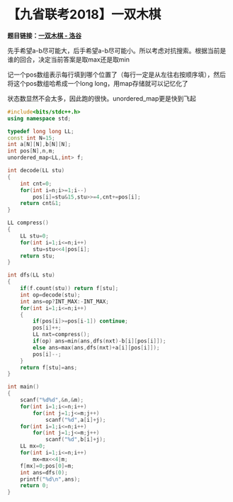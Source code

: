 # 【九省联考2018】一双木棋

**题目链接：[一双木棋 - 洛谷](https://www.luogu.org/problemnew/show/P4363)**

先手希望a-b尽可能大，后手希望a-b尽可能小。所以考虑对抗搜索。根据当前是谁的回合，决定当前答案是取max还是取min

记一个pos数组表示每行填到哪个位置了（每行一定是从左往右按顺序填），然后将这个pos数组哈希成一个long long，用map存储就可以记忆化了

状态数显然不会太多，因此跑的很快。unordered_map更是快到飞起

```cpp
#include<bits/stdc++.h>
using namespace std;

typedef long long LL;
const int N=15;
int a[N][N],b[N][N];
int pos[N],n,m;
unordered_map<LL,int> f;

int decode(LL stu)
{
    int cnt=0;
    for(int i=n;i>=1;i--)
        pos[i]=stu&15,stu>>=4,cnt+=pos[i];
    return cnt&1;
}

LL compress()
{
    LL stu=0;
    for(int i=1;i<=n;i++)
        stu=stu<<4|pos[i];
    return stu;
}

int dfs(LL stu)
{
    if(f.count(stu)) return f[stu];
    int op=decode(stu);
    int ans=op?INT_MAX:-INT_MAX;
    for(int i=1;i<=n;i++)
    {
        if(pos[i]>=pos[i-1]) continue;
        pos[i]++;
        LL nxt=compress();
        if(op) ans=min(ans,dfs(nxt)-b[i][pos[i]]);
        else ans=max(ans,dfs(nxt)+a[i][pos[i]]);
        pos[i]--;
    }
    return f[stu]=ans;
}

int main()
{
    scanf("%d%d",&n,&m);
    for(int i=1;i<=n;i++)
        for(int j=1;j<=m;j++)
            scanf("%d",a[i]+j);
    for(int i=1;i<=n;i++)
        for(int j=1;j<=m;j++)
            scanf("%d",b[i]+j);
    LL mx=0;
    for(int i=1;i<=n;i++)
        mx=mx<<4|m;
    f[mx]=0;pos[0]=m;
    int ans=dfs(0);
    printf("%d\n",ans);
    return 0;
}
```